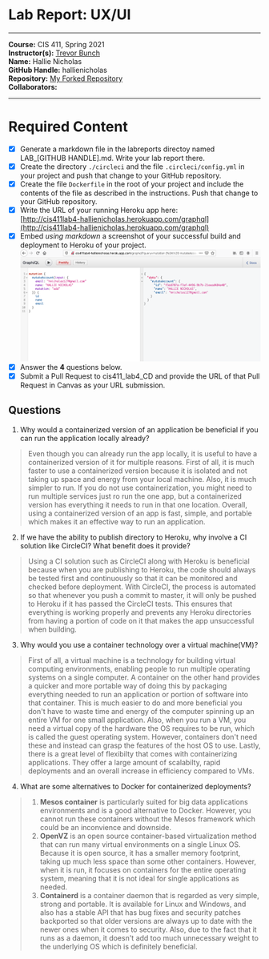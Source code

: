 # Lab Report: UX/UI
___
**Course:** CIS 411, Spring 2021  
**Instructor(s):** [Trevor Bunch](https://github.com/trevordbunch)  
**Name:** Hallie Nicholas  
**GitHub Handle:** hallienicholas  
**Repository:** [My Forked Repository](https://github.com/hallienicholas/cis411_lab4_CD.git)  
**Collaborators:** 
___

# Required Content

- [x] Generate a markdown file in the labreports directoy named LAB_[GITHUB HANDLE].md. Write your lab report there.
- [x] Create the directory ```./circleci``` and the file ```.circleci/config.yml``` in your project and push that change to your GitHub repository.
- [x] Create the file ```Dockerfile``` in the root of your project and include the contents of the file as described in the instructions. Push that change to your GitHub repository.
- [x] Write the URL of your running Heroku app here:  
[http://cis411lab4-hallienicholas.herokuapp.com/graphql](http://cis411lab4-hallienicholas.herokuapp.com/graphql)
- [x] Embed _using markdown_ a screenshot of your successful build and deployment to Heroku of your project.  
![Successful Build](Documents/../../assets/heroku_app.png)
- [x] Answer the **4** questions below.
- [x] Submit a Pull Request to cis411_lab4_CD and provide the URL of that Pull Request in Canvas as your URL submission.

## Questions
1. Why would a containerized version of an application be beneficial if you can run the application locally already?
> Even though you can already run the app locally, it is useful to have a containerized version of it for multiple reasons. First of all, it is much faster to use a containerized version because it is isolated and not taking up space and energy from your local machine. Also, it is much simpler to run. If you do not use containerization, you might need to run multiple services just ro run the one app, but a containerized version has everything it needs to run in that one location. Overall, using a containerized version of an app is fast, simple, and portable which makes it an effective way to run an application.
2. If we have the ability to publish directory to Heroku, why involve a CI solution like CircleCI? What benefit does it provide?
> Using a CI solution such as CircleCI along with Heroku is beneficial because when you are publishing to Heroku, the code should always be tested first and continuously so that it can be monitored and checked before deployment. With CircleCI, the process is automated so that whenever you push a commit to master, it will only be pushed to Heroku if it has passed the CircleCI tests. This ensures that everything is working properly and prevents any Heroku directories from having a portion of code on it that makes the app unsuccessful when building. 
3. Why would you use a container technology over a virtual machine(VM)?
> First of all, a virtual machine is a technology for building virtual computing environments, enabling people to run multiple operating systems on a single computer. A container on the other hand provides a quicker and more portable way of doing this by packaging everything needed to run an application or portion of software into that container. This is much easier to do and more beneficial you don't have to waste time and energy of the computer spinning up an entire VM for one small application. Also, when you run a VM, you need a virtual copy of the hardware the OS requires to be run, which is called the guest operating system. However, containers don't need these and instead can grasp the features of the host OS to use. Lastly, there is a great level of flexibilty that comes with containerizing applications. They offer a large amount of scalabilty, rapid deployments and an overall increase in efficiency compared to VMs.
4. What are some alternatives to Docker for containerized deployments?
> 1. **Mesos container** is particularly suited for big data applications environments and is a good alternative to Docker. However, you cannot run these containers without the Mesos framework which could be an inconvience and downside.
> 2. **OpenVZ** is an open source container-based virtualization method that can run many virtual environments on a single Linux OS. Because it is open source, it has a smaller memory footprint, taking up much less space than some other containers. However, when it is run, it focuses on containers for the entire operating system, meaning that it is not ideal for single applications as needed.
> 3. **Containerd** is a container daemon that is regarded as very simple, strong and portable. It is available for Linux and Windows, and also has a stable API that has bug fixes and security patches backported so that older versions are always up to date with the newer ones when it comes to security. Also, due to the fact that it runs as a daemon, it doesn't add too much unnecessary weight to the underlying OS which is definitely beneficial. 